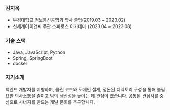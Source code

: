 ### 김지욱
* 부경대학교 정보통신공학과 학사 졸업(2019.03 ~ 2023.02)
* 신세계아이앤씨 주관 스파로스 아카데미 (2023.04 ~ 2023.08)

### 기술 스택
* Java, JavaScript, Python
* Spring, SpringBoot
* docker

### 자기소개
백엔드 개발자를 지향하며, 클린 코드와 도메인 설계, 정돈된 디렉토리 구성을 통해 불필요한 의사소통을 줄이고 팀의 생산성을 높이는 데 관심이 있습니다. 공통된 관심사를 중심으로 시너지를 만드는 개발 문화를 추구합니다.
